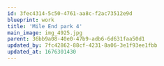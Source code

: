 ```yaml
---
id: 3fec4314-5c50-4761-aa8c-f2ac73512e9d
blueprint: work
title: 'Mile End park 4'
main_image: img_4925.jpg
parent: 36bb9a08-40e0-47b9-adb6-6d631faa50d1
updated_by: 7fc42862-88cf-4231-8a06-3e1f93ee1fbb
updated_at: 1676301430
---
```

